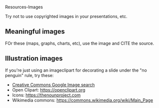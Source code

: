 Resources-Images

Try not to use copyrighted images in your presentations, etc. 
## Meaningful images
FOr these (maps, graphs, charts, etc), use the image and CITE the source.

## Illustration images
If you're just using an imageclipart for decorating a slide under the "no penguin" rule, try these: 

* [Creative Commons Google Image search](https://www.google.com/search?as_st=y&tbm=isch&hl=en&as_q=volunteering&as_epq=&as_oq=&as_eq=&cr=&as_sitesearch=flickr.com&safe=images&tbs=sur:fc)
* Open Clipart: https://openclipart.org
* Icons: https://thenounproject.com
* Wikimedia commons: https://commons.wikimedia.org/wiki/Main_Page
